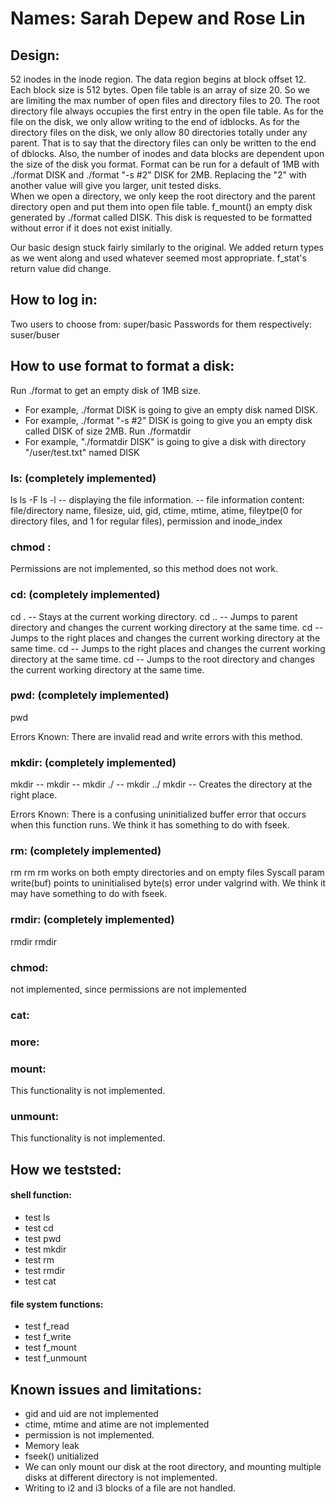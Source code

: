 # Names: Sarah Depew and Rose Lin

## Design:
  52 inodes in the inode region. The data region begins at block offset 12. Each block size is 512 bytes.
  Open file table is an array of size 20. So we are limiting the max number of open files and directory files to 20.
  The root directory file always occupies the first entry in the open file table.
  As for the file on the disk, we only allow writing to the end of idblocks.
  As for the directory files on the disk, we only allow 80 directories totally under any parent. That is to say that the directory files can only be written to the end of dblocks. Also, the number of inodes and data blocks are dependent upon the size of the disk you format. Format can be run for a default of 1MB with ./format DISK and ./format "-s #2" DISK for 2MB. Replacing the "2" with another value will give you larger, unit tested disks.  
  When we open a directory, we only keep the root directory and the parent directory open and put them into open file table.
  f_mount() an empty disk generated by ./format called DISK. This disk is requested to be formatted without error if it does not exist initially. 
  
  Our basic design stuck fairly similarly to the original. We added return types as we went along and used whatever seemed most appropriate. f_stat's return value did change.

## How to log in:
  Two users to choose from: super/basic
  Passwords for them respectively: suser/buser

## How to use format to format a disk:
  Run ./format <diskname> to get an empty disk of 1MB size.
  - For example, ./format DISK is going to give an empty disk named DISK.
  - For example, ./format "-s #2" DISK is going to give you an empty disk called DISK of size 2MB.
  Run ./formatdir <diskname>
  - For example, "./formatdir DISK" is going to give a disk with directory "/user/test.txt" named DISK

### ls: (completely implemented) 
  ls
  ls -F
  ls -l
  -- displaying the file information.
  -- file information content: file/directory name, filesize, uid, gid, ctime, mtime, atime, fileytpe(0 for directory files, and 1 for regular files), permission and inode_index

### chmod : 
  Permissions are not implemented, so this method does not work.
  
### cd: (completely implemented)
  cd .
  -- Stays at the current working directory.
  cd ..
  -- Jumps to parent directory and changes the current working directory at the same time.
  cd <absolute path>
  -- Jumps to the right places and changes the current working directory at the same time.
  cd <relative path>
  -- Jumps to the right places and changes the current working directory at the same time.
  cd
  -- Jumps to the root directory and changes the current working directory at the same time.

### pwd: (completely implemented)
  pwd
  
  Errors Known: There are invalid read and write errors with this method.
  
### mkdir: (completely implemented)
  mkdir <relative path>
  -- mkdir <filename>
  -- mkdir ./<filename>
  -- mkdir ../<filename>
  mkdir <absolute path>
  -- Creates the directory at the right place.
  
  Errors Known: There is a confusing uninitialized buffer error that occurs when this function runs. We think it has something to do with fseek. 
  
### rm: (completely implemented)
  rm <relative path>
  rm <absolute path>
  rm works on both empty directories and on empty files Syscall param write(buf) points to uninitialised byte(s) error under valgrind with. We think it may have something to do with fseek.

### rmdir: (completely implemented)
  rmdir <relative path>
  rmdir <absolute path>

### chmod:
  not implemented, since permissions are not implemented 

### cat:

### more: 

### mount:
  This functionality is not implemented.
  
### unmount:
  This functionality is not implemented. 
  
## How we teststed:
#### shell function:
- test ls
- test cd
- test pwd
- test mkdir
- test rm
- test rmdir
- test cat
#### file system functions:
- test f_read
- test f_write
- test f_mount
- test f_unmount

## Known issues and limitations:
- gid and uid are not implemented
- ctime, mtime and atime are not implemented
- permission is not implemented.
- Memory leak
- fseek() unitialized
- We can only mount our disk at the root directory, and mounting multiple disks at different directory is not implemented.
- Writing to i2 and i3 blocks of a file are not handled.

